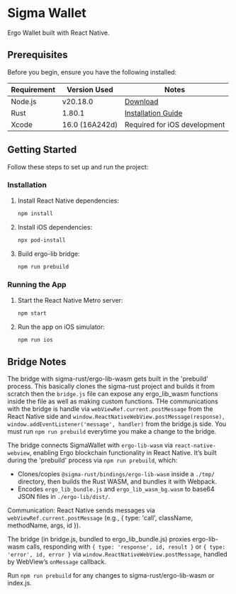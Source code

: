 # Sigma Wallet

Ergo Wallet built with React Native.

## Prerequisites

Before you begin, ensure you have the following installed:

| Requirement | Version Used   | Notes                                                         |
| ----------- | -------------- | ------------------------------------------------------------- |
| Node.js     | v20.18.0       | [Download](https://nodejs.org/)                               |
| Rust        | 1.80.1         | [Installation Guide](https://www.rust-lang.org/tools/install) |
| Xcode       | 16.0 (16A242d) | Required for iOS development                                  |

## Getting Started

Follow these steps to set up and run the project:

### Installation

1. Install React Native dependencies:

   ```bash
   npm install
   ```

2. Install iOS dependencies:

   ```bash
   npx pod-install
   ```

3. Build ergo-lib bridge:
   ```bash
   npm run prebuild
   ```

### Running the App

1. Start the React Native Metro server:

   ```bash
   npm start
   ```

2. Run the app on iOS simulator:
   ```bash
   npm run ios
   ```

## Bridge Notes

The bridge with sigma-rust/ergo-lib-wasm gets built in the 'prebuild' process. This basically clones the sigma-rust project and builds it from scratch then the `bridge.js` file can expose any ergo_lib_wasm functions inside the file as well as making custom functions. THe communications with the bridge is handle via `webViewRef.current.postMessage` from the React Native side and `window.ReactNativeWebView.postMessage(response), window.addEventListener('message', handler)` from the bridge.js side. You must run `npm run prebuild` everytime you make a change to the bridge.

The bridge connects SigmaWallet with `ergo-lib-wasm` via `react-native-webview`, enabling Ergo blockchain functionality in React Native. It’s built during the 'prebuild' process via `npm run prebuild`, which:

- Clones/copies `@sigma-rust/bindings/ergo-lib-wasm` inside a `./tmp/` directory, then builds the Rust WASM, and bundles it with Webpack.
- Encodes `ergo_lib_bundle.js` and `ergo_lib_wasm_bg.wasm` to base64 JSON files in `./ergo-lib/dist/`.

Communication:
React Native sends messages via `webViewRef.current.postMessage` (e.g., { type: 'call', className, methodName, args, id }).

The bridge (in bridge.js, bundled to ergo_lib_bundle.js) proxies ergo-lib-wasm calls, responding with `{ type: 'response', id, result }` or `{ type: 'error', id, error }` via `window.ReactNativeWebView.postMessage`, handled by WebView’s `onMessage` callback.

Run `npm run prebuild` for any changes to sigma-rust/ergo-lib-wasm or index.js.
